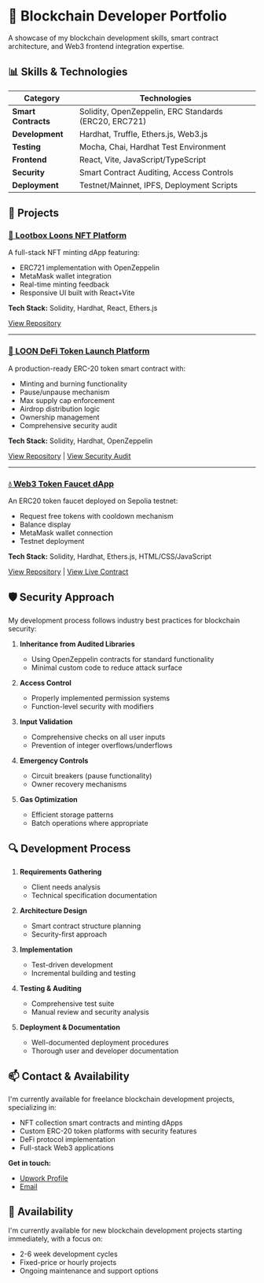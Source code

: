 # 🚀 Blockchain Developer Portfolio

A showcase of my blockchain development skills, smart contract architecture, and Web3 frontend integration expertise.

## 📊 Skills & Technologies

| Category | Technologies |
|----------|--------------|
| **Smart Contracts** | Solidity, OpenZeppelin, ERC Standards (ERC20, ERC721) |
| **Development** | Hardhat, Truffle, Ethers.js, Web3.js |
| **Testing** | Mocha, Chai, Hardhat Test Environment |
| **Frontend** | React, Vite, JavaScript/TypeScript |
| **Security** | Smart Contract Auditing, Access Controls |
| **Deployment** | Testnet/Mainnet, IPFS, Deployment Scripts |

## 💼 Projects

### [🦆 Lootbox Loons NFT Platform](https://github.com/HumNowDev/lootbox-loons)

A full-stack NFT minting dApp featuring:
- ERC721 implementation with OpenZeppelin
- MetaMask wallet integration
- Real-time minting feedback
- Responsive UI built with React+Vite

**Tech Stack:** Solidity, Hardhat, React, Ethers.js

[View Repository](https://github.com/HumNowDev/lootbox-loons)

---

### [🦆 LOON DeFi Token Launch Platform](https://github.com/HumNowDev/loon-defi-token-launch-platform)

A production-ready ERC-20 token smart contract with:
- Minting and burning functionality
- Pause/unpause mechanism
- Max supply cap enforcement
- Airdrop distribution logic
- Ownership management
- Comprehensive security audit

**Tech Stack:** Solidity, Hardhat, OpenZeppelin

[View Repository](https://github.com/HumNowDev/loon-defi-token-launch-platform) | [View Security Audit](https://github.com/HumNowDev/loon-defi-token-launch-platform/blob/main/SECURITY_AUDIT.md)

---

### [💧 Web3 Token Faucet dApp](https://github.com/HumNowDev/web3-token-faucet-dapp)

An ERC20 token faucet deployed on Sepolia testnet:
- Request free tokens with cooldown mechanism
- Balance display
- MetaMask wallet connection
- Testnet deployment

**Tech Stack:** Solidity, Hardhat, Ethers.js, HTML/CSS/JavaScript

[View Repository](https://github.com/HumNowDev/web3-token-faucet-dapp) | [View Live Contract](https://sepolia.etherscan.io/address/0x0a0dFB73Bfea14b8953dB3B61E3b8e2769C24Ff1)

## 🛡️ Security Approach

My development process follows industry best practices for blockchain security:

1. **Inheritance from Audited Libraries**
   - Using OpenZeppelin contracts for standard functionality
   - Minimal custom code to reduce attack surface

2. **Access Control**
   - Properly implemented permission systems
   - Function-level security with modifiers

3. **Input Validation**
   - Comprehensive checks on all user inputs
   - Prevention of integer overflows/underflows

4. **Emergency Controls**
   - Circuit breakers (pause functionality)
   - Owner recovery mechanisms

5. **Gas Optimization**
   - Efficient storage patterns
   - Batch operations where appropriate

## 🔍 Development Process

1. **Requirements Gathering**
   - Client needs analysis
   - Technical specification documentation

2. **Architecture Design**
   - Smart contract structure planning
   - Security-first approach

3. **Implementation**
   - Test-driven development
   - Incremental building and testing

4. **Testing & Auditing**
   - Comprehensive test suite
   - Manual review and security analysis

5. **Deployment & Documentation**
   - Well-documented deployment procedures
   - Thorough user and developer documentation

## 📫 Contact & Availability

I'm currently available for freelance blockchain development projects, specializing in:
- NFT collection smart contracts and minting dApps
- Custom ERC-20 token platforms with security features
- DeFi protocol implementation
- Full-stack Web3 applications

**Get in touch:**
- [Upwork Profile](https://www.upwork.com/freelancers/~014eaef90ef5d576ac?mp_source=share)
- [Email](humnowdev@gmail.com)

## 📅 Availability

I'm currently available for new blockchain development projects starting immediately, with a focus on:
- 2-6 week development cycles
- Fixed-price or hourly projects
- Ongoing maintenance and support options
